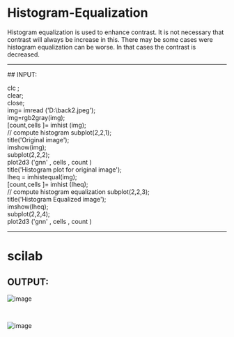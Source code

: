 # Histogram-Equalization
Histogram equalization is used to enhance contrast. It is not necessary that contrast will always be increase in this. There may be some cases were histogram equalization can be worse. In that cases the contrast is decreased.
<hr>
## INPUT:

clc ;<br>
clear;<br>
close;<br>
img= imread ('D:\back2.jpeg');<br>
img=rgb2gray(img);<br>
[count,cells ]= imhist (img);       <br>                   // compute histogram
subplot(2,2,1);<br>
title('Original image');<br>
imshow(img); <br>
subplot(2,2,2);<br>
plot2d3 ('gnn' , cells , count )<br>
title('Histogram plot for original image');<br>
Iheq = imhistequal(img);<br>
[count,cells ]= imhist (Iheq);         <br>             // compute histogram equalization
subplot(2,2,3);<br>
title('Histogram Equalized image');<br>
imshow(Iheq); <br>
subplot(2,2,4);<br>
plot2d3 ('gnn' , cells , count )<br>
<hr>

# scilab
## OUTPUT:

![image](https://user-images.githubusercontent.com/70971734/155469866-56d8b9ff-f89a-4b90-a0e6-9a96d090ceed.png)

<br>

![image](https://user-images.githubusercontent.com/70971734/155469890-d7e9d820-9e36-4d9a-8d95-efe058fcbf5f.png)

